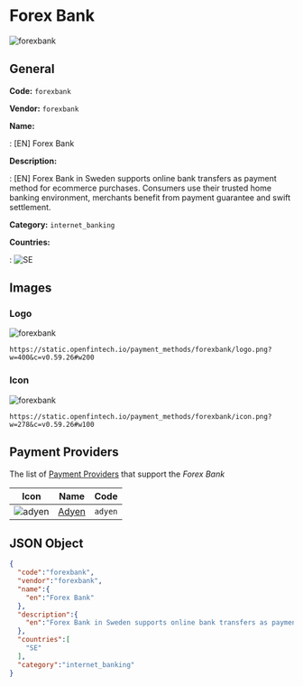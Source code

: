 
# Forex Bank 
![forexbank](https://static.openfintech.io/payment_methods/forexbank/logo.png?w=400&c=v0.59.26#w200)  

## General 
**Code:** `forexbank` 
 
**Vendor:** `forexbank` 
 
**Name:** 
 
:	[EN] Forex Bank 
 
**Description:** 
 
: [EN] Forex Bank in Sweden supports online bank transfers as payment method for ecommerce purchases. Consumers use their trusted home banking environment, merchants benefit from payment guarantee and swift settlement. 
 
**Category:** `internet_banking` 
 
**Countries:** 
 
:	![SE](https://cdnjs.cloudflare.com/ajax/libs/flag-icon-css/3.3.0/flags/4x3/se.svg#w24)  

## Images 

### Logo 
![forexbank](https://static.openfintech.io/payment_methods/forexbank/logo.png?w=400&c=v0.59.26#w200)  

```
https://static.openfintech.io/payment_methods/forexbank/logo.png?w=400&c=v0.59.26#w200
```  

### Icon 
![forexbank](https://static.openfintech.io/payment_methods/forexbank/icon.png?w=278&c=v0.59.26#w100)  

```
https://static.openfintech.io/payment_methods/forexbank/icon.png?w=278&c=v0.59.26#w100
```  

## Payment Providers 
 
The list of [Payment Providers](/providers) that support the _Forex Bank_ 

|Icon|Name|Code| 
|:---:|:---:|:---:| 
|![adyen](https://static.openfintech.io/payment_providers/adyen/icon.svg?w=278&c=v0.59.26#w100) |[Adyen](/payment-providers/adyen)|`adyen`| 
 

## JSON Object 

```json
{
  "code":"forexbank",
  "vendor":"forexbank",
  "name":{
    "en":"Forex Bank"
  },
  "description":{
    "en":"Forex Bank in Sweden supports online bank transfers as payment method for ecommerce purchases. Consumers use their trusted home banking environment, merchants benefit from payment guarantee and swift settlement."
  },
  "countries":[
    "SE"
  ],
  "category":"internet_banking"
}
```  

